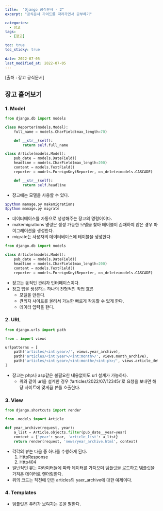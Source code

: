 ```yaml
---
title:  "Django 공식문서 - 2"
excerpt: "공식문서 가이드를 따라가면서 공부하기"

categories:
  - 장고
tags:
  - [장고]

toc: true
toc_sticky: true
 
date: 2022-07-05
last_modified_at: 2022-07-05
---
```


[출처 : 장고 공식문서]

## 장고 흩어보기

### 1. Model

```python
from django.db import models

class Reporter(models.Model):
    full_name = models.CharField(max_length=70)

    def __str__(self):
        return self.full_name

class Article(models.Model):
    pub_date = models.DateField()
    headline = models.CharField(max_length=200)
    content = models.TextField()
    reporter = models.ForeignKey(Reporter, on_delete=models.CASCADE)

    def __str__(self):
        return self.headline
```

- 장고에는 모델을 사용할 수 있다.

```bash
$python manage.py makemigrations
$python manage.py migrate
```

- 데이터베이스를 자동으로 생성해주는 장고의 명령어이다.
- makemigrations 명령은 생성 가능한 모델을 찾아 테이블이 존재하지 않은 경우 마이그레이션을 생성한다.
- migrate는 사용자의 데이터베이스에 테이블을 생성한다.

```python
from django.db import models

class Article(models.Model):
    pub_date = models.DateField()
    headline = models.CharField(max_length=200)
    content = models.TextField()
    reporter = models.ForeignKey(Reporter, on_delete=models.CASCADE)
```

- 장고는 동적인 관리자 인터페이스이다.
- 장고 앱을 생성하는 하나의 전형적인 작업 흐름
    - 모델을 만든다.
    - 관리자 사이트를 올려서 가능한 빠르게 작동할 수 있게 한다.
    - 데이터 입력을 한다.

### 2. URL

```python
from django.urls import path

from . import views

urlpatterns = [
    path('articles/<int:year>/', views.year_archive),
    path('articles/<int:year>/<int:month>/', views.month_archive),
    path('articles/<int:year>/<int:month>/<int:pk>/', views.article_detail),
]
```

- 장고는 php나 asp같은 불필요한 내용없이도 url 설계가 가능하다.
    - 위와 같이 url을 설계한 경우 ‘/articles/2022/07/12345/’로 요청을 보내면 해당 사이트에 맞게끔 뷰를 호출한다.

### 3. View

```python
from django.shortcuts import render

from .models import Article

def year_archive(request, year):
    a_list = Article.objects.filter(pub_date__year=year)
    context = {'year': year, 'article_list': a_list}
    return render(request, 'news/year_archive.html', context)
```

- 각각의 뷰는 다음 중 하나를 수행하게 된다.
    1. HttpResponse
    2. Http404
- 일반적인 뷰는 파라미터들에 따라 데이터를 가져오며 템플릿을 로드하고 템플릿을 가져온 데이터로 렌더링한다.
- 위의 코드는 직전에 만든 articles의 yaer_archive에 대한 예제이다.

### 4. Templates

- 템플릿은 우리가 보여지는 곳을 말한다.
